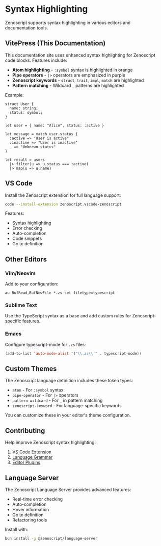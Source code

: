 # Syntax Highlighting

Zenoscript supports syntax highlighting in various editors and documentation tools.

## VitePress (This Documentation)

This documentation site uses enhanced syntax highlighting for Zenoscript code blocks. Features include:

- **Atom highlighting** - `:symbol` syntax is highlighted in orange
- **Pipe operators** - `|>` operators are emphasized in purple
- **Zenoscript keywords** - `struct`, `trait`, `impl`, `match` are highlighted
- **Pattern matching** - Wildcard `_` patterns are highlighted

Example:

```zenoscript
struct User {
  name: string;
  status: symbol;
}

let user = { name: "Alice", status: :active }

let message = match user.status {
  :active => "User is active"
  :inactive => "User is inactive"
  _ => "Unknown status"
}

let result = users
  |> filter(u => u.status === :active)
  |> map(u => u.name)
```

## VS Code

Install the Zenoscript extension for full language support:

```bash
code --install-extension zenoscript.vscode-zenoscript
```

Features:
- Syntax highlighting
- Error checking
- Auto-completion
- Code snippets
- Go to definition

## Other Editors

### Vim/Neovim

Add to your configuration:

```vim
au BufRead,BufNewFile *.zs set filetype=typescript
```

### Sublime Text

Use the TypeScript syntax as a base and add custom rules for Zenoscript-specific features.

### Emacs

Configure typescript-mode for `.zs` files:

```lisp
(add-to-list 'auto-mode-alist '("\\.zs\\'" . typescript-mode))
```

## Custom Themes

The Zenoscript language definition includes these token types:

- `atom` - For `:symbol` syntax
- `pipe-operator` - For `|>` operators  
- `pattern-wildcard` - For `_` in pattern matching
- `zenoscript-keyword` - For language-specific keywords

You can customize these in your editor's theme configuration.

## Contributing

Help improve Zenoscript syntax highlighting:

1. [VS Code Extension](https://github.com/zenoscript/vscode-zenoscript)
2. [Language Grammar](https://github.com/zenoscript/zenoscript-tmgrammar)
3. [Editor Plugins](https://github.com/zenoscript/editor-plugins)

## Language Server

The Zenoscript Language Server provides advanced features:

- Real-time error checking
- Auto-completion
- Hover information
- Go to definition
- Refactoring tools

Install with:

```bash
bun install -g @zenoscript/language-server
```